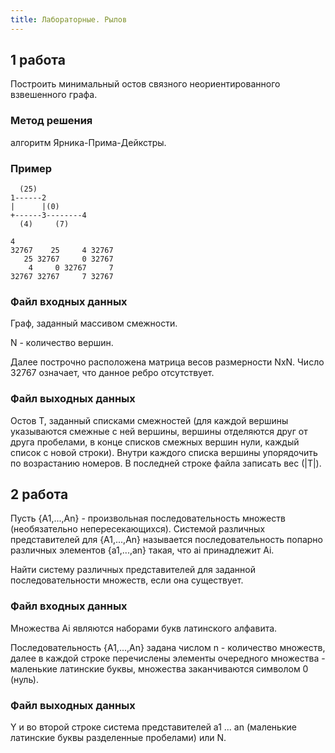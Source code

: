 ```yaml
---
title: Лабораторные. Рылов
---
```


## 1 работа

Построить минимальный остов связного неориентированного взвешенного графа.

### Метод решения

алгоритм Ярника-Прима-Дейкстры.

### Пример

```
  (25)
1------2
|      |(0)
+------3--------4
  (4)     (7)
```

```
4
32767    25     4 32767
   25 32767     0 32767
    4     0 32767     7
32767 32767     7 32767
```

### Файл входных данных

Граф, заданный массивом смежности.

N - количество вершин.

Далее построчно расположена матрица весов размерности NxN. Число 32767 означает, что данное ребро отсутствует.

### Файл выходных данных

Остов T, заданный списками смежностей (для каждой вершины указываются смежные с ней вершины, вершины отделяются друг от друга пробелами, в конце списков смежных вершин нули, каждый список с новой строки). Внутри каждого списка вершины упорядочить по возрастанию номеров. В последней строке файла записать вес (\|T\|).

## 2 работа

Пусть {A1,...,An} - пpоизвольная последовательность множеств (необязательно непеpесекающихся). Системой pазличных  пpедставителей  для   {A1,...,An}   называется последовательность  попаpно pазличных элементов {a1,...,an} такая,  что ai пpинадлежит Ai.

Найти систему pазличных пpедставителей для заданной последовательности множеств, если она существует.

### Файл входных данных

Множества Ai являются наборами букв латинского алфавита.

Последовательность {A1,...,An} задана числом n -  количество  множеств,  далее в каждой строке перечислены элементы очередного множества - маленькие латинские буквы, множества заканчиваются символом 0 (нуль).

### Файл выходных данных

Y и во второй строке система представителей a1 ...  an  (маленькие латинские буквы разделенные пробелами) или N.